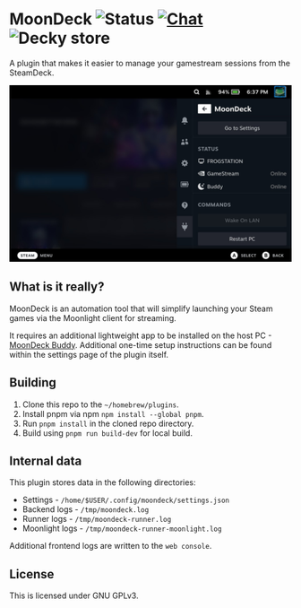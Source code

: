 # MoonDeck ![Status](https://github.com/FrogTheFrog/moondeck/actions/workflows/build.yaml/badge.svg) [![Chat](https://img.shields.io/badge/Chat-on%20discord-7289da.svg)](https://discord.com/invite/U88fbeHyzt) ![Decky store](https://img.shields.io/badge/dynamic/json?color=blue&label=Decky%20version&query=%24%5B%3F%28%40.name%3D%3D%27MoonDeck%27%29%5D.versions%5B0%5D.name&url=https%3A%2F%2Fplugins.deckbrew.xyz%2Fplugins)

A plugin that makes it easier to manage your gamestream sessions from the SteamDeck.

![quicksettings](.github/assets/quickmenu.png)

## What is it really?

MoonDeck is an automation tool that will simplify launching your Steam games via the Moonlight client for streaming.

It requires an additional lightweight app to be installed on the host PC - [MoonDeck Buddy](https://github.com/FrogTheFrog/moondeck-buddy). Additional one-time setup instructions can be found within the settings page of the plugin itself.

## Building

1. Clone this repo to the `~/homebrew/plugins`.
2. Install pnpm via npm `npm install --global pnpm`.
3. Run `pnpm install` in the cloned repo directory.
4. Build using `pnpm run build-dev` for local build.

## Internal data

This plugin stores data in the following directories:

* Settings - `/home/$USER/.config/moondeck/settings.json`
* Backend logs - `/tmp/moondeck.log`
* Runner logs - `/tmp/moondeck-runner.log`
* Moonlight logs - `/tmp/moondeck-runner-moonlight.log`

Additional frontend logs are written to the `web console`.

## License

This is licensed under GNU GPLv3.
